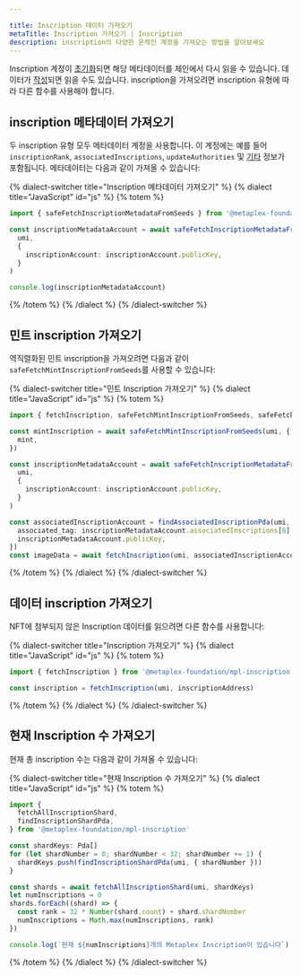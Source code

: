 ```yaml
---

title: Inscription 데이터 가져오기
metaTitle: Inscription 가져오기 | Inscription
description: inscription의 다양한 온체인 계정을 가져오는 방법을 알아보세요
---
```



Inscription 계정이 [초기화](initialize)되면 해당 메타데이터를 체인에서 다시 읽을 수 있습니다. 데이터가 [작성](write)되면 읽을 수도 있습니다. inscription을 가져오려면 inscription 유형에 따라 다른 함수를 사용해야 합니다.

## inscription 메타데이터 가져오기

두 inscription 유형 모두 메타데이터 계정을 사용합니다. 이 계정에는 예를 들어 `inscriptionRank`, `associatedInscriptions`, `updateAuthorities` 및 [기타](https://mpl-inscription.typedoc.metaplex.com/types/InscriptionMetadata.html) 정보가 포함됩니다. 메타데이터는 다음과 같이 가져올 수 있습니다:

{% dialect-switcher title="Inscription 메타데이터 가져오기" %}
{% dialect title="JavaScript" id="js" %}
{% totem %}

```ts
import { safeFetchInscriptionMetadataFromSeeds } from '@metaplex-foundation/mpl-inscription'

const inscriptionMetadataAccount = await safeFetchInscriptionMetadataFromSeeds(
  umi,
  {
    inscriptionAccount: inscriptionAccount.publicKey,
  }
)

console.log(inscriptionMetadataAccount)
```

{% /totem %}
{% /dialect %}
{% /dialect-switcher %}

## 민트 inscription 가져오기

역직렬화된 민트 inscription을 가져오려면 다음과 같이 `safeFetchMintInscriptionFromSeeds`를 사용할 수 있습니다:

{% dialect-switcher title="민트 Inscription 가져오기" %}
{% dialect title="JavaScript" id="js" %}
{% totem %}

```ts
import { fetchInscription, safeFetchMintInscriptionFromSeeds, safeFetchInscriptionMetadataFromSeeds } from '@metaplex-foundation/mpl-inscription'

const mintInscription = await safeFetchMintInscriptionFromSeeds(umi, {
  mint,
})

const inscriptionMetadataAccount = await safeFetchInscriptionMetadataFromSeeds(
  umi,
  {
    inscriptionAccount: inscriptionAccount.publicKey,
  }
)

const associatedInscriptionAccount = findAssociatedInscriptionPda(umi, {
  associated_tag: inscriptionMetadataAccount.associatedInscriptions[0].tag,
  inscriptionMetadataAccount.publicKey,
})
const imageData = await fetchInscription(umi, associatedInscriptionAccount[0])
```

{% /totem %}
{% /dialect %}
{% /dialect-switcher %}

## 데이터 inscription 가져오기

NFT에 첨부되지 않은 Inscription 데이터를 읽으려면 다른 함수를 사용합니다:

{% dialect-switcher title="Inscription 가져오기" %}
{% dialect title="JavaScript" id="js" %}
{% totem %}
```js
import { fetchInscription } from '@metaplex-foundation/mpl-inscription'

const inscription = fetchInscription(umi, inscriptionAddress)
```

{% /totem %}
{% /dialect %}
{% /dialect-switcher %}

## 현재 Inscription 수 가져오기
현재 총 inscription 수는 다음과 같이 가져올 수 있습니다:

{% dialect-switcher title="현재 Inscription 수 가져오기" %}
{% dialect title="JavaScript" id="js" %}
{% totem %}

```ts
import {
  fetchAllInscriptionShard,
  findInscriptionShardPda,
} from '@metaplex-foundation/mpl-inscription'

const shardKeys: Pda[]
for (let shardNumber = 0; shardNumber < 32; shardNumber += 1) {
  shardKeys.push(findInscriptionShardPda(umi, { shardNumber }))
}

const shards = await fetchAllInscriptionShard(umi, shardKeys)
let numInscriptions = 0
shards.forEach((shard) => {
  const rank = 32 * Number(shard.count) + shard.shardNumber
  numInscriptions = Math.max(numInscriptions, rank)
})

console.log(`현재 ${numInscriptions}개의 Metaplex Inscription이 있습니다`)
```

{% /totem %}
{% /dialect %}
{% /dialect-switcher %}